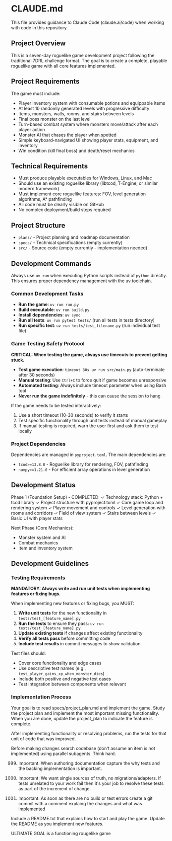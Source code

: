 # CLAUDE.md

This file provides guidance to Claude Code (claude.ai/code) when working with code in this repository.

## Project Overview

This is a seven-day roguelike game development project following the traditional 7DRL challenge format. The goal is to create a complete, playable roguelike game with all core features implemented.

## Project Requirements

The game must include:
- Player inventory system with consumable potions and equippable items
- At least 10 randomly generated levels with progressive difficulty
- Items, monsters, walls, rooms, and stairs between levels
- Final boss monster on the last level
- Turn-based combat system where monsters move/attack after each player action
- Monster AI that chases the player when spotted
- Simple keyboard-navigated UI showing player stats, equipment, and inventory
- Win condition (kill final boss) and death/reset mechanics

## Technical Requirements

- Must produce playable executables for Windows, Linux, and Mac
- Should use an existing roguelike library (libtcod, T-Engine, or similar modern framework)
- Must implement core roguelike features: FOV, level generation algorithms, A* pathfinding
- All code must be clearly visible on GitHub
- No complex deployment/build steps required

## Project Structure

- `plans/` - Project planning and roadmap documentation
- `specs/` - Technical specifications (empty currently)
- `src/` - Source code (empty currently - implementation needed)

## Development Commands

Always use `uv run` when executing Python scripts instead of `python` directly. This ensures proper dependency management with the uv toolchain.

### Common Development Tasks

- **Run the game**: `uv run run.py`
- **Build executable**: `uv run build.py`
- **Install dependencies**: `uv sync`
- **Run all tests**: `uv run pytest tests/` (run all tests in tests directory)
- **Run specific test**: `uv run tests/test_filename.py` (run individual test file)

### Game Testing Safety Protocol

**CRITICAL: When testing the game, always use timeouts to prevent getting stuck.**

- **Test game execution**: `timeout 30s uv run src/main.py` (auto-terminate after 30 seconds)
- **Manual testing**: Use `Ctrl+C` to force quit if game becomes unresponsive
- **Automated testing**: Always include timeout parameter when using Bash tool
- **Never run the game indefinitely** - this can cause the session to hang

If the game needs to be tested interactively:
1. Use a short timeout (10-30 seconds) to verify it starts
2. Test specific functionality through unit tests instead of manual gameplay
3. If manual testing is required, warn the user first and ask them to test locally

### Project Dependencies

Dependencies are managed in `pyproject.toml`. The main dependencies are:
- `tcod>=13.8.0` - Roguelike library for rendering, FOV, pathfinding
- `numpy>=1.21.0` - For efficient array operations in level generation

## Development Status

Phase 1 (Foundation Setup) - COMPLETED:
✓ Technology stack: Python + tcod library
✓ Project structure with pyproject.toml
✓ Core game loop and rendering system
✓ Player movement and controls
✓ Level generation with rooms and corridors
✓ Field of view system
✓ Stairs between levels
✓ Basic UI with player stats

Next Phase (Core Mechanics):
- Monster system and AI
- Combat mechanics
- Item and inventory system


## Development Guidelines

### Testing Requirements
**MANDATORY: Always write and run unit tests when implementing features or fixing bugs.**

When implementing new features or fixing bugs, you MUST:
1. **Write unit tests** for the new functionality in `tests/test_[feature_name].py`
2. **Run the tests** to ensure they pass: `uv run tests/test_[feature_name].py`
3. **Update existing tests** if changes affect existing functionality
4. **Verify all tests pass** before committing code
5. **Include test results** in commit messages to show validation

Test files should:
- Cover core functionality and edge cases
- Use descriptive test names (e.g., `test_player_gains_xp_when_monster_dies`)
- Include both positive and negative test cases
- Test integration between components when relevant

### Implementation Process
Your goal is to read specs/project_plan.md and implement the game. Study the project plan and implement the most important missing functionality. When you are done, update the project_plan to indicate the feature is complete.

After implementing functionality or resolving problems, run the tests for that unit of code that was improved.

Before making changes search codebase (don't assume an item is not implemented) using parallel subagents. Think hard.

999. Important: When authoring documentation capture the why tests and the backing implementation is important.

9999. Important: We want single sources of truth, no migrations/adapters. If tests unrelated to your work fail then it's your job to resolve these tests as part of the increment of change.

9999. Important: As soon as there are no build or test errors create a git commit with a comment explaing the changes and what was implemented

Include a README.txt that explains how to start and play the game. Update the README as you implement new features.

ULTIMATE GOAL is a functioning rougelike game